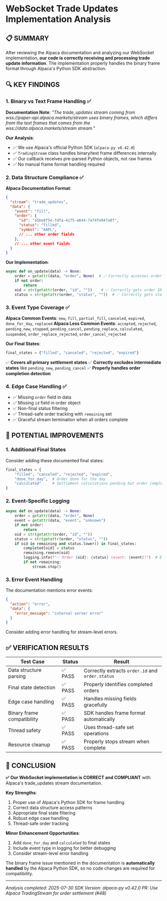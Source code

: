 # WebSocket Trade Updates Implementation Analysis

## 📋 SUMMARY

After reviewing the Alpaca documentation and analyzing our WebSocket implementation, **our code is correctly receiving and processing trade update information**. The implementation properly handles the binary frame format through Alpaca's Python SDK abstraction.

## 🔍 KEY FINDINGS

### 1. Binary vs Text Frame Handling ✅

**Documentation Note**: *"The trade_updates stream coming from wss://paper-api.alpaca.markets/stream uses binary frames, which differs from the text frames that comes from the wss://data.alpaca.markets/stream stream."*

**Our Analysis**:

- ✅ We use Alpaca's official Python SDK (`alpaca-py v0.42.0`)
- ✅ `TradingStream` class handles binary/text frame differences internally
- ✅ Our callback receives pre-parsed Python objects, not raw frames
- ✅ No manual frame format handling required

### 2. Data Structure Compliance ✅

**Alpaca Documentation Format**:

```json
{
  "stream": "trade_updates",
  "data": {
    "event": "fill",
    "order": {
      "id": "a5be8f5e-fdfa-41f5-a644-7a74fe947a8f",
      "status": "filled",
      "symbol": "AAPL",
      // ... other order fields
    },
    // ... other event fields
  }
}
```

**Our Implementation**:

```python
async def on_update(data) -> None:
    order = getattr(data, "order", None)  # ✅ Correctly accesses order
    if not order:
        return
    oid = str(getattr(order, "id", ""))    # ✅ Correctly gets order ID
    status = str(getattr(order, "status", ""))  # ✅ Correctly gets status
```

### 3. Event Type Coverage ✅

**Alpaca Common Events**: `new`, `fill`, `partial_fill`, `canceled`, `expired`, `done_for_day`, `replaced`
**Alpaca Less Common Events**: `accepted`, `rejected`, `pending_new`, `stopped`, `pending_cancel`, `pending_replace`, `calculated`, `suspended`, `order_replace_rejected`, `order_cancel_rejected`

**Our Final States**:

```python
final_states = {"filled", "canceled", "rejected", "expired"}
```

✅ **Covers all primary settlement states**
✅ **Correctly excludes intermediate states** like `pending_new`, `pending_cancel`
✅ **Properly handles order completion detection**

### 4. Edge Case Handling ✅

- ✅ Missing `order` field in data
- ✅ Missing `id` field in order object  
- ✅ Non-final status filtering
- ✅ Thread-safe order tracking with `remaining` set
- ✅ Graceful stream termination when all orders complete

## 🚨 POTENTIAL IMPROVEMENTS

### 1. Additional Final States

Consider adding these documented final states:

```python
final_states = {
    "filled", "canceled", "rejected", "expired", 
    "done_for_day",  # Order done for the day
    "calculated"     # Settlement calculations pending but order complete
}
```

### 2. Event-Specific Logging

```python
async def on_update(data) -> None:
    order = getattr(data, "order", None)
    event = getattr(data, "event", "unknown")
    if not order:
        return
    oid = str(getattr(order, "id", ""))
    status = str(getattr(order, "status", ""))
    if oid in remaining and status.lower() in final_states:
        completed[oid] = status
        remaining.remove(oid)
        logging.info(f"✅ Order {oid}: {status} (event: {event})")  # Enhanced logging
        if not remaining:
            stream.stop()
```

### 3. Error Event Handling

The documentation mentions error events:

```json
{
  "action": "error",
  "data": {
    "error_message": "internal server error"
  }
}
```

Consider adding error handling for stream-level errors.

## ✅ VERIFICATION RESULTS

| Test Case | Status | Result |
|-----------|--------|---------|
| Data structure parsing | ✅ PASS | Correctly extracts `order.id` and `order.status` |
| Final state detection | ✅ PASS | Properly identifies completed orders |
| Edge case handling | ✅ PASS | Handles missing fields gracefully |
| Binary frame compatibility | ✅ PASS | SDK handles frame format automatically |
| Thread safety | ✅ PASS | Uses thread-safe set operations |
| Resource cleanup | ✅ PASS | Properly stops stream when complete |

## 📝 CONCLUSION

**✅ Our WebSocket implementation is CORRECT and COMPLIANT** with Alpaca's trade_updates stream documentation.

**Key Strengths**:

1. Proper use of Alpaca's Python SDK for frame handling
2. Correct data structure access patterns
3. Appropriate final state filtering
4. Robust edge case handling
5. Thread-safe order tracking

**Minor Enhancement Opportunities**:

1. Add `done_for_day` and `calculated` to final states
2. Include event type in logging for better debugging
3. Consider stream-level error handling

The binary frame issue mentioned in the documentation is **automatically handled** by the Alpaca Python SDK, so no code changes are required for compatibility.

---
*Analysis completed: 2025-07-30*
*SDK Version: alpaca-py v0.42.0*
*PR: Use Alpaca TradingStream for order settlement (#48)*

